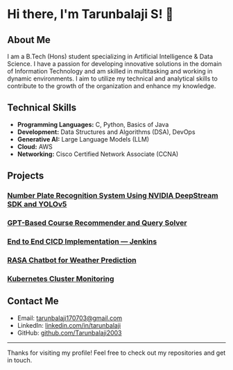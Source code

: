 # Hi there, I'm Tarunbalaji S! 👋

## About Me
I am a B.Tech (Hons) student specializing in Artificial Intelligence & Data Science. I have a passion for developing innovative solutions in the domain of Information Technology and am skilled in multitasking and working in dynamic environments. I aim to utilize my technical and analytical skills to contribute to the growth of the organization and enhance my knowledge.

## Technical Skills
- **Programming Languages:** C, Python, Basics of Java
- **Development:** Data Structures and Algorithms (DSA), DevOps
- **Generative AI:** Large Language Models (LLM)
- **Cloud:** AWS
- **Networking:** Cisco Certified Network Associate (CCNA)


## Projects

### [Number Plate Recognition System Using NVIDIA DeepStream SDK and YOLOv5](https://github.com/Tarunbalaji2003/Deepstream_Number-plate)
### [GPT-Based Course Recommender and Query Solver](https://github.com/Tarunbalaji2003/GPT-for-CourseRecommendations)
### [End to End CICD Implementation — Jenkins](https://github.com/Tarunbalaji2003/CI-CD-Jenkins)
### [RASA Chatbot for Weather Prediction](https://github.com/Tarunbalaji2003/Rasa_Chatbot)
### [Kubernetes Cluster Monitoring](https://github.com/Tarunbalaji2003/Kubernetes-Monitoring)


## Contact Me
- Email: tarunbalaji170703@gmail.com
- LinkedIn: [linkedin.com/in/tarunbalaji](https://www.linkedin.com/in/tarunbalaji)
- GitHub: [github.com/Tarunbalaji2003](https://github.com/Tarunbalaji2003)

---

Thanks for visiting my profile! Feel free to check out my repositories and get in touch.
